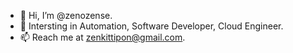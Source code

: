 - 👋 Hi, I’m @zenozense. <br>
- 👀 Intersting in Automation, Software Developer, Cloud Engineer. <br>
- 📫 Reach me at zenkittipon@gmail.com.
